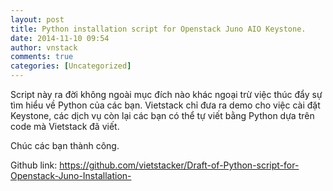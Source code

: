 ```yaml
---
layout: post
title: Python installation script for Openstack Juno AIO Keystone.
date: 2014-11-10 09:54
author: vnstack
comments: true
categories: [Uncategorized]
---
```

Script này ra đời không ngoài mục đích nào khác ngoại trừ việc thúc đẩy sự tìm hiểu về Python của các bạn. Vietstack chỉ đưa ra demo cho việc cài đặt Keystone, các dịch vụ còn lại các bạn có thể tự viết bằng Python dựa trên code mà Vietstack đã viết.

Chúc các bạn thành công.

Github link: https://github.com/vietstacker/Draft-of-Python-script-for-Openstack-Juno-Installation-
